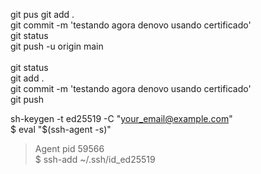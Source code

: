 git pus	git add . <br>
git commit -m 'testando agora denovo usando certificado'<br>
git status<br>
git push -u origin main<br>
<br>
git status<br>
git add .<br>
git commit -m 'testando agora denovo usando certificado'<br>
git push<br>


sh-keygen -t ed25519 -C "your_email@example.com"<br>
$ eval "$(ssh-agent -s)"<br>
> Agent pid 59566<br>
$ ssh-add ~/.ssh/id_ed25519 <br>
